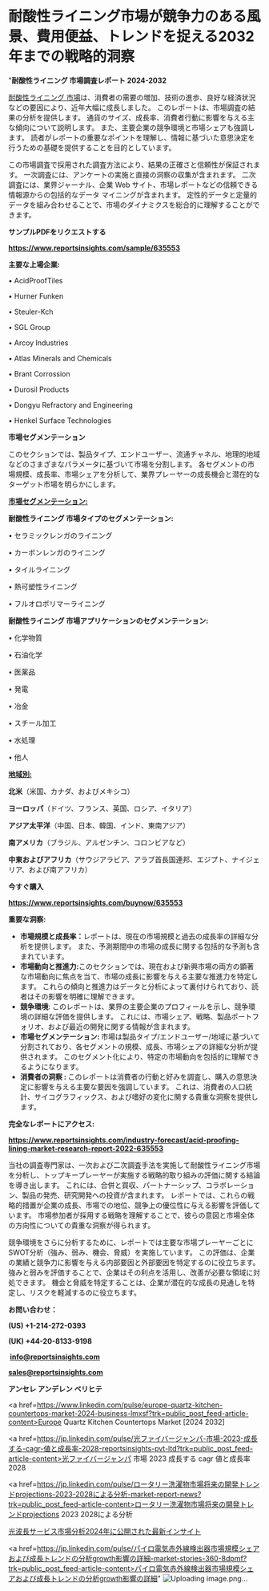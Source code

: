 # 耐酸性ライニング市場が競争力のある風景、費用便益、トレンドを捉える2032年までの戦略的洞察

"<strong>耐酸性ライニング 市場調査レポート 2024-2032</strong>

<a href=https://www.reportsinsights.com/sample/635553>耐酸性ライニング 市場</a>は、消費者の需要の増加、技術の進歩、良好な経済状況などの要因により、近年大幅に成長しました。 このレポートは、市場調査の結果の分析を提供します。 通貨のサイズ、成長率、消費者行動に影響を与える主な傾向について説明します。 また、主要企業の競争環境と市場シェアも強調します。 読者がレポートの重要なポイントを理解し、情報に基づいた意思決定を行うための基礎を提供することを目的としています。

この市場調査で採用された調査方法により、結果の正確さと信頼性が保証されます。 一次調査には、アンケートの実施と直接の洞察の収集が含まれます。 二次調査には、業界ジャーナル、企業 Web サイト、市場レポートなどの信頼できる情報源からの包括的なデータ マイニングが含まれます。 定性的データと定量的データを組み合わせることで、市場のダイナミクスを総合的に理解することができます。

<strong><b>サンプルPDFをリクエストする</b></strong>

<a href=https://www.reportsinsights.com/sample/635553><strong><u>https://www.reportsinsights.com/sample/635553</u></strong></a>

<strong>主要な上場企業:</strong>

• AcidProofTiles

• Hurner Funken

• Steuler-Kch

• SGL Group

• Arcoy Industries

• Atlas Minerals and Chemicals

• Brant Corrossion

• Durosil Products

• Dongyu Refractory and Engineering

• Henkel Surface Technologies

<strong>市場セグメンテーション</strong>

このセクションでは、製品タイプ、エンドユーザー、流通チャネル、地理的地域などのさまざまなパラメータに基づいて市場を分割します。 各セグメントの市場規模、成長率、市場シェアを分析して、業界プレーヤーの成長機会と潜在的なターゲット市場を明らかにします。

<strong><u>市場セグメンテーション</u></strong><strong><u>:</u></strong>

<strong>耐酸性ライニング 市場タイプのセグメンテーション:</strong>

• セラミックレンガのライニング

• カーボンレンガのライニング

• タイルライニング

• 熱可塑性ライニング

• フルオロポリマーライニング

<strong>耐酸性ライニング 市場アプリケーションのセグメンテーション:</strong>

• 化学物質

• 石油化学

• 医薬品

• 発電

• 冶金

• スチール加工

• 水処理

• 他人

<strong><u>地域別</u></strong><strong><u>:</u></strong>

<strong>北米</strong>（米国、カナダ、およびメキシコ）

<strong>ヨーロッパ</strong>（ドイツ、フランス、英国、ロシア、イタリア）

<strong>アジア太平洋</strong>（中国、日本、韓国、インド、東南アジア）

<strong>南アメリカ</strong>（ブラジル、アルゼンチン、コロンビアなど）

<strong>中東およびアフリカ</strong>（サウジアラビア、アラブ首長国連邦、エジプト、ナイジェリア、および南アフリカ）

<strong>今すぐ購入</strong>

<a href=https://www.reportsinsights.com/buynow/635553><strong><u>https://www.reportsinsights.com/buynow/635553</u></strong></a>

<strong>重要な洞察:</strong>
<ul>
  <li><strong>市場規模と成長率：</strong>レポートは、現在の市場規模と過去の成長率の詳細な分析を提供します。 また、予測期間中の市場の成長に関する包括的な予測も含まれています。</li>
  <li><strong>市場動向と推進力:</strong>このセクションでは、現在および新興市場の両方の顕著な市場動向に焦点を当て、市場の成長に影響を与える主要な推進力を特定します。 これらの傾向と推進力はデータと分析によって裏付けられており、読者はその影響を明確に理解できます。</li>
  <li><strong>競争環境</strong>: このレポートは、業界の主要企業のプロフィールを示し、競争環境の詳細な評価を提供します。 これには、市場シェア、戦略、製品ポートフォリオ、および最近の開発に関する情報が含まれます。</li>
  <li><strong>市場セグメンテーション: </strong>市場は製品タイプ/エンドユーザー/地域に基づいて分割されており、各セグメントの規模、成長、市場シェアの詳細な分析が提供されます。 このセグメント化により、特定の市場動向を包括的に理解できるようになります。</li>
  <li><strong>消費者の洞察 : </strong>このレポートは消費者の行動と好みを調査し、購入の意思決定に影響を与える主要な要因を強調しています。 これは、消費者の人口統計、サイコグラフィックス、および嗜好の変化に関する貴重な洞察を提供します。</li>
</ul>
<strong>完全なレポートにアクセス:</strong>

<a href=https://www.reportsinsights.com/industry-forecast/acid-proofing-lining-market-research-report-2022-635553><strong><u><b>https://www.reportsinsights.com/industry-forecast/acid-proofing-lining-market-research-report-2022-635553</b></u></strong></a>

当社の調査専門家は、一次および二次調査手法を実施して耐酸性ライニング市場を分析し、トップキープレーヤーが実施する戦略的取り組みの評価に関する結論を導き出します。 これには、合併と買収、パートナーシップ、コラボレーション、製品の発売、研究開発への投資が含まれます。 レポートでは、これらの戦略的措置が企業の成長、市場での地位、競争上の優位性に与える影響を評価しています。 市場参加者が採用する戦略を理解することで、彼らの意図と市場全体の方向性についての貴重な洞察が得られます。

競争環境をさらに分析するために、レポートでは主要な市場プレーヤーごとにSWOT分析（強み、弱み、機会、脅威）を実施しています。 この評価は、企業の業績と競争力に影響を与える内部要因と外部要因を特定するのに役立ちます。 強みと弱みを評価することで、企業はその利点を活用し、改善が必要な領域に対処できます。 機会と脅威を特定することは、企業が潜在的な成長の見通しを特定し、リスクを軽減するのに役立ちます。

<strong>お問い合わせ：</strong>

<strong>(US) +1-214-272-0393</strong>

<strong>(UK) +44-20-8133-9198</strong>

<strong> </strong><a href=info@reportsinsights.com><strong><u>info@reportsinsights.com</u></strong></a>

<a href=sales@reportsinsights.com><strong><u>sales@reportsinsights.com</u></strong></a>

<strong>アンセレ アンデレン ベリヒテ</strong>

<a href=https://www.linkedin.com/pulse/europe-quartz-kitchen-countertops-market-2024-business-lmxsf?trk=public_post_feed-article-content>Europe Quartz Kitchen Countertops Market [2024 2032]</a>

<a href=https://jp.linkedin.com/pulse/光ファイバージャンパ-市場-2023-成長する-cagr-値と成長率-2028-reportsinsights-pvt-ltd?trk=public_post_feed-article-content>光ファイバージャンパ 市場 2023 成長する cagr 値と成長率 2028</a>

<a href=https://jp.linkedin.com/pulse/ロータリー洗濯物市場将来の開発トレンドprojections-2023-2028による分析-market-report-news?trk=public_post_feed-article-content>ロータリー洗濯物市場将来の開発トレンドprojections 2023 2028による分析</a>

<a href=https://www.linkedin.com/pulse/光波長サービス市場分析2024年に公開された最新インサイト-healthscope-news-245/>光波長サービス市場分析2024年に公開された最新インサイト</a>

<a href=https://jp.linkedin.com/pulse/パイロ電気赤外線検出器市場規模シェアおよび成長トレンドの分析growth影響の詳細-market-stories-360-8dpmf?trk=public_post_feed-article-content>パイロ電気赤外線検出器市場規模シェアおよび成長トレンドの分析growth影響の詳細</a>"
![Uploading image.png…]()

